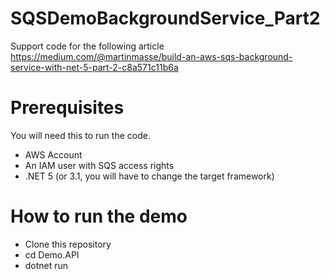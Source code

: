 # SQSDemoBackgroundService_Part2

Support code for the following article
https://medium.com/@martinmasse/build-an-aws-sqs-background-service-with-net-5-part-2-c8a571c11b6a

# Prerequisites

You will need this to run the code.

- AWS Account
- An IAM user with SQS access rights
- .NET 5 (or 3.1, you will have to change the target framework)

# How to run the demo
- Clone this repository
- cd Demo.API
- dotnet run
